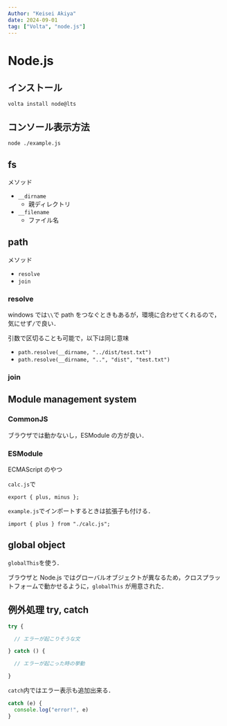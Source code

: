 ```yaml
---
Author: "Keisei Akiya"
date: 2024-09-01
tag: ["Volta", "node.js"]
---
```


# Node.js

## インストール

```{bash}
volta install node@lts
```

## コンソール表示方法

```{bash}
node ./example.js
```

## fs

メソッド

- `__dirname`
  - 親ディレクトリ
- `__filename`
  - ファイル名

## path

メソッド

- `resolve`
- `join`

### resolve

windows では`\\`で path をつなぐときもあるが，環境に合わせてくれるので，気にせず`/`で良い．

引数で区切ることも可能で，以下は同じ意味

- `path.resolve(__dirname, "../dist/test.txt")`
- `path.resolve(__dirname, "..", "dist", "test.txt")`

### join

## Module management system

### CommonJS

ブラウザでは動かないし，ESModule の方が良い．

### ESModule

ECMAScript のやつ

`calc.js`で

```{JavaScript}
export { plus, minus };
```

`example.js`でインポートするときは拡張子も付ける．

```{JavaScript}
import { plus } from "./calc.js";
```

## global object

`globalThis`を使う．

ブラウザと Node.js ではグローバルオブジェクトが異なるため，クロスプラットフォームで動かせるように，`globalThis` が用意された．

## 例外処理 try, catch

```javascript
try {

  // エラーが起こりそうな文

} catch () {

  // エラーが起こった時の挙動

}
```

`catch`内ではエラー表示も追加出来る．

```javascript
catch (e) {
  console.log("error!", e)
}
```
